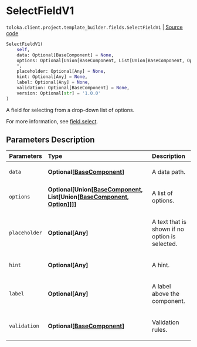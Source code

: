 # SelectFieldV1
`toloka.client.project.template_builder.fields.SelectFieldV1` | [Source code](https://github.com/Toloka/toloka-kit/blob/v1.2.3/src/client/project/template_builder/fields.py#L442)

```python
SelectFieldV1(
    self,
    data: Optional[BaseComponent] = None,
    options: Optional[Union[BaseComponent, List[Union[BaseComponent, Option]]]] = None,
    *,
    placeholder: Optional[Any] = None,
    hint: Optional[Any] = None,
    label: Optional[Any] = None,
    validation: Optional[BaseComponent] = None,
    version: Optional[str] = '1.0.0'
)
```

A field for selecting from a drop-down list of options.


For more information, see [field.select](https://toloka.ai/docs/template-builder/reference/field.select).

## Parameters Description

| Parameters | Type | Description |
| :----------| :----| :-----------|
`data`|**Optional\[[BaseComponent](toloka.client.project.template_builder.base.BaseComponent.md)\]**|<p>A data path.</p>
`options`|**Optional\[Union\[[BaseComponent](toloka.client.project.template_builder.base.BaseComponent.md), List\[Union\[[BaseComponent](toloka.client.project.template_builder.base.BaseComponent.md), [Option](toloka.client.project.template_builder.fields.SelectFieldV1.Option.md)\]\]\]\]**|<p>A list of options.</p>
`placeholder`|**Optional\[Any\]**|<p>A text that is shown if no option is selected.</p>
`hint`|**Optional\[Any\]**|<p>A hint.</p>
`label`|**Optional\[Any\]**|<p>A label above the component.</p>
`validation`|**Optional\[[BaseComponent](toloka.client.project.template_builder.base.BaseComponent.md)\]**|<p>Validation rules.</p>
